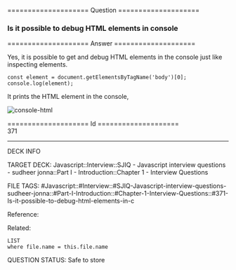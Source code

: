 ==================== Question ====================  

### Is it possible to debug HTML elements in console  

==================== Answer ====================  

Yes, it is possible to get and debug HTML elements in the console just like inspecting elements.

<!-- codeblock-start -->
<pre><code class="hljs language-javascript"><span class="hljs-keyword">const</span> element = <span class="hljs-variable language_">document</span>.<span class="hljs-title function_">getElementsByTagName</span>(<span class="hljs-string">'body'</span>)[<span class="hljs-number">0</span>];
<span class="hljs-variable language_">console</span>.<span class="hljs-title function_">log</span>(element);
</code></pre>
<!-- codeblock-end -->

It prints the HTML element in the console,

![console-html](../../../../images/console-html.png)

==================== Id ====================  
371

---

DECK INFO

TARGET DECK: Javascript::Interview::SJIQ - Javascript interview questions - sudheer jonna::Part I - Introduction::Chapter 1 - Interview Questions

FILE TAGS: #Javascript::#Interview::#SJIQ-Javascript-interview-questions-sudheer-jonna::#Part-I-Introduction::#Chapter-1-Interview-Questions::#371-Is-it-possible-to-debug-html-elements-in-c

Reference:

Related:

```dataview
LIST
where file.name = this.file.name
```

QUESTION STATUS: Safe to store
